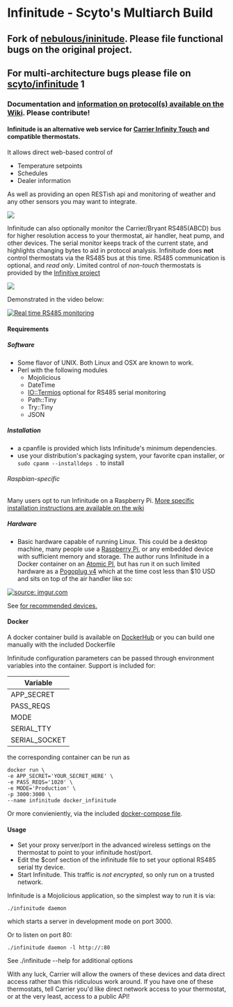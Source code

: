 # Infinitude - Scyto's Multiarch Build

## Fork of  [nebulous/ininitude](https://github.com/nebulous/infinitude). Please file functional bugs on the original project.

## For multi-architecture bugs please file on [scyto/infinitude](https://github.com/scyto/infinitude/) 1


### Documentation and [information on protocol(s) available on the Wiki](https://github.com/nebulous/infinitude/wiki). Please contribute!

#### Infinitude is an alternative web service for [Carrier Infinity Touch](https://github.com/nebulous/infinitude/wiki/Infinity-touch) and compatible thermostats.

It allows direct web-based control of
  * Temperature setpoints
  * Schedules
  * Dealer information

As well as providing an open RESTish api and monitoring of weather and any other sensors you may want to integrate.

<img src="http://i.imgur.com/1LhLKbp.png" />


Infinitude can also optionally monitor the Carrier/Bryant RS485(ABCD) bus for higher resolution access to your thermostat, air handler, heat pump, and other devices. The serial monitor keeps track of the current state, and highlights changing bytes to aid in protocol analysis. Infinitude does **not** control thermostats via the RS485 bus at this time. RS485 communication is optional, and _read only_. Limited control of _non-touch_ thermostats is provided by the [Infinitive project](https://github.com/acd/infinitive)

<img src="http://i.imgur.com/5Ge1zEM.png" />

Demonstrated in the video below:

[![Real time RS485 monitoring](http://img.youtube.com/vi/ybjCumDG_d8/0.jpg)](https://www.youtube.com/watch?v=ybjCumDG_d8)

#### Requirements

##### Software
 * Some flavor of UNIX. Both Linux and OSX are known to work.
 * Perl with the following modules
   * Mojolicious
   * DateTime
   * [IO::Termios](https://metacpan.org/module/IO::Termios) optional for RS485 serial monitoring
   * Path::Tiny
   * Try::Tiny
   * JSON
   
##### Installation
  * a cpanfile is provided which lists Infinitude's minimum dependencies.
  * use your distribution's packaging system, your favorite cpan installer, or `sudo cpanm --installdeps .` to install

###### Raspbian-specific
Many users opt to run Infinitude on a Raspberry Pi.
[More specific installation instructions are available on the wiki](https://github.com/nebulous/infinitude/wiki/Installing-Infinitude-on-Raspberry-PI-(raspbian))
 
##### Hardware
 * Basic hardware capable of running Linux. This could be a desktop machine, many people use a [Raspberry Pi](https://amzn.to/2StGo8z), or any embedded device with sufficient memory and storage. The author runs Infinitude in a Docker container on an [Atomic PI](https://amzn.to/3bgufMV), but has run it on such limited hardware as a [Pogoplug v4](http://www.amazon.com/Pogoplug-Series-4-Backup-Device/dp/B006I5MKZY/ref=sr_1_1?ie=UTF8&tag=sbhq-20&qid=1415825203&sr=8-1&keywords=pogoplug) which at the time cost less than $10 USD and sits on top of the air handler like so:

<a href="http://imgur.com/a/bkcHX#1"><img src="http://i.imgur.com/IESJCCw.jpg" title="source: imgur.com" /></a>

See <a target="_blank" href="https://www.amazon.com/ideas/amzn1.account.AEFBGWAOB3IGADYQPGQRC566Z2FA/19DKMPAQCZX12?type=explore&ref=idea_cp_vl_ov_d&tag=sbec-20" width="1" height="1" border="0" alt="" style="border:none !important; margin:0px !important;" /> for recommended devices.</a>

#### Docker
A docker container build is available on [DockerHub](https://hub.docker.com/r/nebulous/infinitude) or you can build one manually with the included Dockerfile

Infinitude configuration parameters can be passed through environment variables into the container.  Support is included for:

| Variable | 
| --- | 
| APP_SECRET | 
| PASS_REQS | 
| MODE | 
| SERIAL_TTY |
| SERIAL_SOCKET |


the corresponding container can be run as
```
docker run \
-e APP_SECRET='YOUR_SECRET_HERE' \
-e PASS_REQS='1020' \
-e MODE='Production' \
-p 3000:3000 \
--name infinitude docker_infinitude
```

Or more convieniently, via the included [docker-compose file](https://github.com/nebulous/infinitude/blob/master/docker-compose.yaml).


#### Usage
 * Set your proxy server/port in the advanced wireless settings on the thermostat to point to your infinitude host/port. 
 * Edit the $conf section of the infinitude file to set your optional RS485 serial tty device.
 * Start Infinitude. This traffic is _not encrypted_, so only run on a trusted network.

Infinitude is a Mojolicious application, so the simplest way to run it is via:

    ./infinitude daemon

which starts a server in development mode on port 3000.

Or to listen on port 80:

    ./infinitude daemon -l http://:80

See ./infinitude <command> --help for additional options

With any luck, Carrier will allow the owners of these devices and data direct access rather
than this ridiculous work around. If you have one of these thermostats, tell
Carrier you'd like direct network access to your thermostat, or at the very
least, access to a public API!
